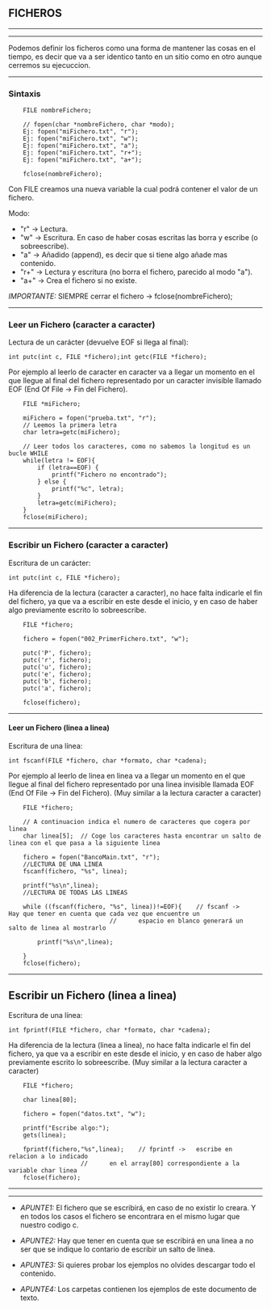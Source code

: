 ## FICHEROS
---
---

Podemos definir los ficheros como una forma de mantener las cosas en el tiempo, es decir que va a ser identico tanto en un sitio como en otro aunque cerremos su ejecuccion.

---
### Sintaxis
```
	FILE nombreFichero;

	// fopen(char *nombreFichero, char *modo);
	Ej: fopen("miFichero.txt", "r");
	Ej: fopen("miFichero.txt", "w");
	Ej: fopen("miFichero.txt", "a");
	Ej: fopen("miFichero.txt", "r+");
	Ej: fopen("miFichero.txt", "a+");

	fclose(nombreFichero);
```
Con FILE creamos una nueva variable la cual podrá contener el valor de un fichero.

Modo:
+ "r" ->	Lectura.
+ "w" ->	Escritura. En caso de haber cosas escritas las borra y escribe (o sobreescribe).
+ "a" ->	Añadido (append), es decir que si tiene algo 
			añade mas contenido.
+ "r+" ->	Lectura y escritura (no borra el fichero,
			parecido al modo "a").
+ "a+" ->	Crea el fichero si no existe.

_IMPORTANTE:_ SIEMPRE cerrar el fichero -> fclose(nombreFichero);

---
### Leer un Fichero (caracter a caracter)
Lectura de un carácter (devuelve EOF si llega al final):
```
int putc(int c, FILE *fichero);int getc(FILE *fichero);
```
Por ejemplo al leerlo de caracter en caracter va a llegar un momento en el que llegue al final del fichero representado por un caracter invisible llamado EOF (End Of File -> Fin del Fichero).
```
	FILE *miFichero;
		
	miFichero = fopen("prueba.txt", "r");
	// Leemos la primera letra
	char letra=getc(miFichero);
	
	// Leer todos los caracteres, como no sabemos la longitud es un bucle WHILE
	while(letra != EOF){
		if (letra==EOF) {
			printf("Fichero no encontrado");
		} else {
			printf("%c", letra);
		}
		letra=getc(miFichero);
	}
	fclose(miFichero);
```
---
### Escribir un Fichero (caracter a caracter)
Escritura de un carácter:
```
int putc(int c, FILE *fichero);
```
Ha diferencia de la lectura (caracter a caracter), no hace falta indicarle el fin del fichero, ya que va a escribir en este desde el inicio, y en caso de haber algo previamente escrito lo sobreescribe.
```
	FILE *fichero;

	fichero = fopen("002_PrimerFichero.txt", "w");

	putc('P', fichero);
	putc('r', fichero);
	putc('u', fichero);
	putc('e', fichero);
	putc('b', fichero);
	putc('a', fichero);

	fclose(fichero);
```
---
#### Leer un Fichero (linea a linea)
Escritura de una línea:
```
int fscanf(FILE *fichero, char *formato, char *cadena);
```
Por ejemplo al leerlo de linea en linea va a llegar un momento en el que llegue al final del fichero representado por una linea invisible llamada EOF (End Of File -> Fin del Fichero). (Muy similar a la lectura caracter a caracter)
```
	FILE *fichero;
	
	// A continuacion indica el numero de caracteres que cogera por linea
	char linea[5];	// Coge los caracteres hasta encontrar un salto de linea con el que pasa a la siguiente linea
	
	fichero = fopen("BancoMain.txt", "r");
	//LECTURA DE UNA LINEA
	fscanf(fichero, "%s", linea);
	
	printf("%s\n",linea);
	//LECTURA DE TODAS LAS LINEAS

	while ((fscanf(fichero, "%s", linea))!=EOF){	// fscanf ->	Hay que tener en cuenta que cada vez que encuentre un
							//		espacio en blanco generará un salto de linea al mostrarlo
	
		printf("%s\n",linea);
	
	}
	fclose(fichero);
```
---
## Escribir un Fichero (linea a linea)
Escritura de una línea:
```
int fprintf(FILE *fichero, char *formato, char *cadena);
```
Ha diferencia de la lectura (linea a linea), no hace falta indicarle el fin del fichero, ya que va a escribir en este desde el inicio, y en caso de haber algo previamente escrito lo sobreescribe. (Muy similar a la lectura caracter a caracter)
```
	FILE *fichero;

	char linea[80];

	fichero = fopen("datos.txt", "w");

	printf("Escribe algo:");
	gets(linea);

	fprintf(fichero,"%s",linea); 	// fprintf ->	escribe en relacion a lo indicado 
					// 		en el array[80] correspondiente a la variable char linea
	fclose(fichero);
```

---
---

+ _APUNTE1:_ El fichero que se escribirá, en caso de no existir lo creara. Y en todos los casos el fichero se encontrara en el mismo lugar que nuestro codigo c.

+ _APUNTE2:_ Hay que tener en cuenta que se escribirá en una linea a no ser que se indique lo contario de escribir un salto de linea.

+ _APUNTE3:_ Si quieres probar los ejemplos no olvides descargar todo el contenido.

+ _APUNTE4:_ Los carpetas contienen los ejemplos de este documento de texto.

